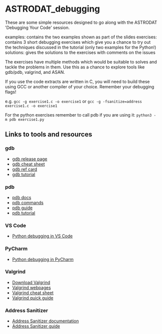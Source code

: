 # ASTRODAT_debugging

These are some simple resources designed to go along with the ASTRODAT 'Debugging Your Code' session.

examples: contains the two examples shown as part of the slides
exercises: contains 3 short debugging exercises which give you a chance to try out the techniques discussed in the tutorial (only two examples for the Python!)
solutions: gives the solutions to the exercises with comments on the issues

The exercises have multiple methods which would be suitable to solves and tackle the problems in them. Use this as a chance to explore tools like gdb/pdb, valgrind, and ASAN.

If you use the code extracts are written in C, you will need to build these using GCC or another compiler of your choice. Remember your debugging flags!

e.g. `gcc -g exercise1.c -o exercise1` or `gcc -g -fsanitize=address exercise1.c -o exercise1`

For the python exercises remember to call pdb if you are using it:
`python3 -m pdb exercise1.py`

## Links to tools and resources

### gdb
- [gdb release page](https://sourceware.org/gdb/)
- [gdb cheat sheet](https://darkdust.net/files/GDB%20Cheat%20Sheet.pdf)
- [gdb ref card](https://users.ece.utexas.edu/~adnan/gdb-refcard.pdf)
- [gdb tutorial](https://www.geeksforgeeks.org/c/gdb-step-by-step-introduction/)

### pdb
- [pdb docs](https://docs.python.org/3/library/pdb.html#module-pdb)
- [pdb commands](https://web.stanford.edu/class/physics91si/2013/handouts/Pdb_Commands.pdf)
- [pdb guide](https://realpython.com/python-debugging-pdb/)
- [pdb tutorial](https://www.geeksforgeeks.org/python/python-debugger-python-pdb/)

### VS Code
- [Python debugging in VS Code](https://code.visualstudio.com/docs/python/debugging)

### PyCharm
- [Python debugging in PyCharm](https://www.jetbrains.com/help/pycharm/debugging-your-first-python-application.html)

### Valgrind
- [Download Valgrind](https://valgrind.org/downloads/current.html)
- [Valgrind webpages](https://valgrind.org/)
- [Valgrind cheat sheet](https://bytes.usc.edu/cs104/wiki/valgrind/)
- [Valgrind quick guide](https://valgrind.org/docs/manual/quick-start.html)

### Address Sanitizer
- [Address Sanitizer documentation](https://clang.llvm.org/docs/AddressSanitizer.html)
- [Address Sanitizer guide](https://www.osc.edu/resources/getting_started/howto/howto_use_address_sanitizer)










